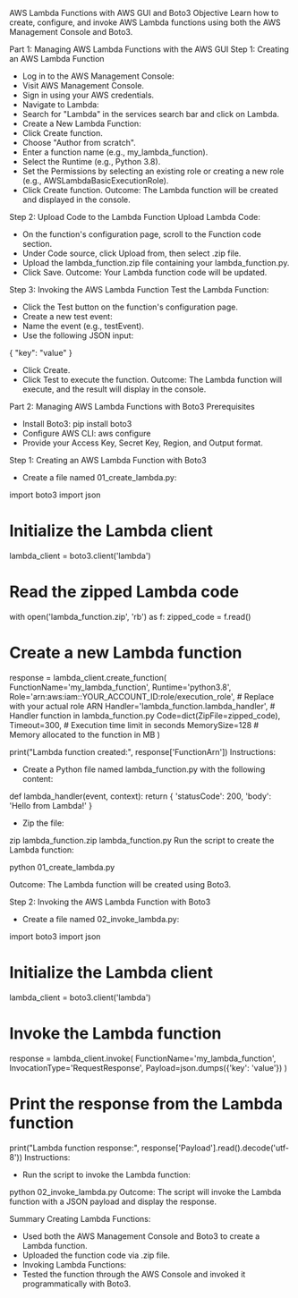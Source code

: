 AWS Lambda Functions with AWS GUI and Boto3
Objective
Learn how to create, configure, and invoke AWS Lambda functions using both the AWS Management Console and Boto3.

Part 1: Managing AWS Lambda Functions with the AWS GUI
Step 1: Creating an AWS Lambda Function
- Log in to the AWS Management Console:
- Visit AWS Management Console.
- Sign in using your AWS credentials.
- Navigate to Lambda:
- Search for "Lambda" in the services search bar and click on Lambda.
- Create a New Lambda Function:
- Click Create function.
- Choose "Author from scratch".
- Enter a function name (e.g., my_lambda_function).
- Select the Runtime (e.g., Python 3.8).
- Set the Permissions by selecting an existing role or creating a new role (e.g., AWSLambdaBasicExecutionRole).
- Click Create function.
Outcome: The Lambda function will be created and displayed in the console.

Step 2: Upload Code to the Lambda Function
Upload Lambda Code:

- On the function's configuration page, scroll to the Function code section.
- Under Code source, click Upload from, then select .zip file.
- Upload the lambda_function.zip file containing your lambda_function.py.
- Click Save.
Outcome: Your Lambda function code will be updated.

Step 3: Invoking the AWS Lambda Function
Test the Lambda Function:

- Click the Test button on the function's configuration page.
- Create a new test event:
- Name the event (e.g., testEvent).
- Use the following JSON input:

{
  "key": "value"
}

- Click Create.
- Click Test to execute the function.
Outcome: The Lambda function will execute, and the result will display in the console.

Part 2: Managing AWS Lambda Functions with Boto3
Prerequisites
- Install Boto3: pip install boto3
- Configure AWS CLI: aws configure
- Provide your Access Key, Secret Key, Region, and Output format.

Step 1: Creating an AWS Lambda Function with Boto3
- Create a file named 01_create_lambda.py:

import boto3
import json

# Initialize the Lambda client
lambda_client = boto3.client('lambda')

# Read the zipped Lambda code
with open('lambda_function.zip', 'rb') as f:
    zipped_code = f.read()

# Create a new Lambda function
response = lambda_client.create_function(
    FunctionName='my_lambda_function',
    Runtime='python3.8',
    Role='arn:aws:iam::YOUR_ACCOUNT_ID:role/execution_role',  # Replace with your actual role ARN
    Handler='lambda_function.lambda_handler',  # Handler function in lambda_function.py
    Code=dict(ZipFile=zipped_code),
    Timeout=300,  # Execution time limit in seconds
    MemorySize=128  # Memory allocated to the function in MB
)

print("Lambda function created:", response['FunctionArn'])
Instructions:

- Create a Python file named lambda_function.py with the following content:

def lambda_handler(event, context):
    return {
        'statusCode': 200,
        'body': 'Hello from Lambda!'
    }

- Zip the file:

zip lambda_function.zip lambda_function.py
Run the script to create the Lambda function:

python 01_create_lambda.py

Outcome: The Lambda function will be created using Boto3.

Step 2: Invoking the AWS Lambda Function with Boto3
- Create a file named 02_invoke_lambda.py:

import boto3
import json

# Initialize the Lambda client
lambda_client = boto3.client('lambda')

# Invoke the Lambda function
response = lambda_client.invoke(
    FunctionName='my_lambda_function',
    InvocationType='RequestResponse',
    Payload=json.dumps({'key': 'value'})
)

# Print the response from the Lambda function
print("Lambda function response:", response['Payload'].read().decode('utf-8'))
Instructions:

- Run the script to invoke the Lambda function:

python 02_invoke_lambda.py
Outcome: The script will invoke the Lambda function with a JSON payload and display the response.

Summary
Creating Lambda Functions:
- Used both the AWS Management Console and Boto3 to create a Lambda function.
- Uploaded the function code via .zip file.
- Invoking Lambda Functions:
- Tested the function through the AWS Console and invoked it programmatically with Boto3.
